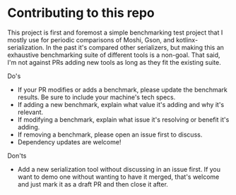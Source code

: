 Contributing to this repo
=========================

This project is first and foremost a simple benchmarking test project that I mostly use for periodic
comparisons of Moshi, Gson, and kotlinx-serialization. In the past it's compared other serializers,
but making this an exhaustive benchmarking suite of different tools is a non-goal. That said, I'm
not against PRs adding new tools as long as they fit the existing suite.

Do's
- If your PR modifies or adds a benchmark, please update the benchmark results. Be sure to include
your machine's tech specs.
- If adding a new benchmark, explain what value it's adding and why it's relevant.
- If modifying a benchmark, explain what issue it's resolving or benefit it's adding.
- If removing a benchmark, please open an issue first to discuss.
- Dependency updates are welcome!

Don'ts
- Add a new serialization tool without discussing in an issue first. If you want to demo one without
wanting to have it merged, that's welcome and just mark it as a draft PR and then close it after.
